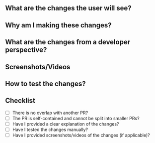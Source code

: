 <!--
Make sure the title includes categorization (choose the one that best fits):
-       [Bug]: If the PR is primarily a bug fix
-      [Test]: If the PR is primarily adding or modifying tests
-     [UI/UX]: If the PR is changing UI/UX elements
-     [Audio]: If the PR is adding or changing music/sfx
-    [Sprite]: If the PR is adding or changing sprites
-   [Balance]: If the PR is related to game balance
-  [Refactor]: If the PR is primarily rewriting existing code
-      [Docs]: If the PR is just adding or modifying documentation (such as tsdocs/code comments)
-    [GitHub]: For changes to GitHub workflows/templates/etc
-      [Misc]: If no other category fits the PR
-->
<!--
Make sure that this PR is not overlapping with someone else's work
Please try to keep the PR self-contained (and small)
-->

## What are the changes the user will see?

<!-- Summarize what are the changes from a user perspective on the application -->

## Why am I making these changes?

<!--
Explain why you decided to introduce these changes
Does it come from an issue or another PR? Please link it
Explain why you believe this can enhance user experience
-->
<!--
If there are existing GitHub issues related to the PR that would be fixed,
you can add "Fixes #[issue number]" (ie: "Fixes #1234") to link an issue to your PR
so that it will automatically be closed when the PR is merged.
-->

## What are the changes from a developer perspective?

<!--
Explicitly state what are the changes introduced by the PR
You can make use of a comparison between what was the state before and after your PR changes
Ex: What files have been changed? What classes/functions/variables/etc have been added or changed?
-->

## Screenshots/Videos

<!--
If your changes are changing anything on the user experience, please provide visual proofs of it
Please take screenshots/videos before and after your changes, to show what is brought by this PR
-->

## How to test the changes?

<!--
How can a reviewer test your changes once they check out on your branch?
Did you make use of the `src/overrides.ts` file?
Did you introduce any automated tests?
Do the reviewers need to do something special in order to test your changes?
-->

## Checklist

-   [ ] There is no overlap with another PR?
-   [ ] The PR is self-contained and cannot be split into smaller PRs?
-   [ ] Have I provided a clear explanation of the changes?
-   [ ] Have I tested the changes manually?
-   [ ] Have I provided screenshots/videos of the changes (if applicable)?
